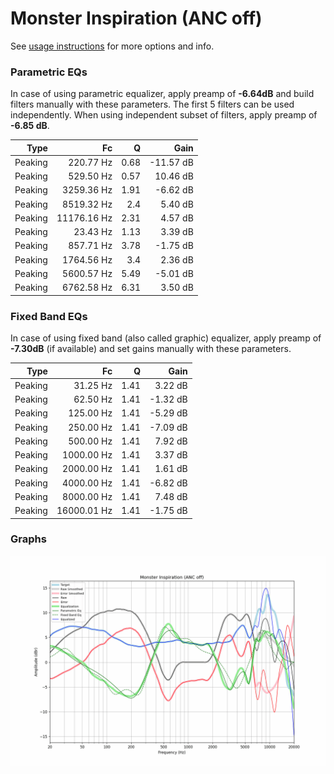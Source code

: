 # Monster Inspiration (ANC off)
See [usage instructions](https://github.com/jaakkopasanen/AutoEq#usage) for more options and info.

### Parametric EQs
In case of using parametric equalizer, apply preamp of **-6.64dB** and build filters manually
with these parameters. The first 5 filters can be used independently.
When using independent subset of filters, apply preamp of **-6.85 dB**.

| Type    | Fc          |    Q | Gain      |
|--------:|------------:|-----:|----------:|
| Peaking | 220.77 Hz   | 0.68 | -11.57 dB |
| Peaking | 529.50 Hz   | 0.57 | 10.46 dB  |
| Peaking | 3259.36 Hz  | 1.91 | -6.62 dB  |
| Peaking | 8519.32 Hz  | 2.4  | 5.40 dB   |
| Peaking | 11176.16 Hz | 2.31 | 4.57 dB   |
| Peaking | 23.43 Hz    | 1.13 | 3.39 dB   |
| Peaking | 857.71 Hz   | 3.78 | -1.75 dB  |
| Peaking | 1764.56 Hz  | 3.4  | 2.36 dB   |
| Peaking | 5600.57 Hz  | 5.49 | -5.01 dB  |
| Peaking | 6762.58 Hz  | 6.31 | 3.50 dB   |

### Fixed Band EQs
In case of using fixed band (also called graphic) equalizer, apply preamp of **-7.30dB**
(if available) and set gains manually with these parameters.

| Type    | Fc          |    Q | Gain     |
|--------:|------------:|-----:|---------:|
| Peaking | 31.25 Hz    | 1.41 | 3.22 dB  |
| Peaking | 62.50 Hz    | 1.41 | -1.32 dB |
| Peaking | 125.00 Hz   | 1.41 | -5.29 dB |
| Peaking | 250.00 Hz   | 1.41 | -7.09 dB |
| Peaking | 500.00 Hz   | 1.41 | 7.92 dB  |
| Peaking | 1000.00 Hz  | 1.41 | 3.37 dB  |
| Peaking | 2000.00 Hz  | 1.41 | 1.61 dB  |
| Peaking | 4000.00 Hz  | 1.41 | -6.82 dB |
| Peaking | 8000.00 Hz  | 1.41 | 7.48 dB  |
| Peaking | 16000.01 Hz | 1.41 | -1.75 dB |

### Graphs
![](./Monster%20Inspiration%20(ANC%20off).png)